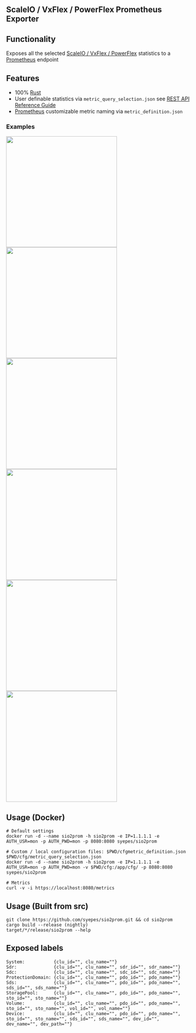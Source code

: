 ## ScaleIO / VxFlex / PowerFlex Prometheus Exporter

## Functionality

 Exposes all the selected [ScaleIO / VxFlex / PowerFlex](https://en.wikipedia.org/wiki/Dell_EMC_ScaleIO) statistics to a [Prometheus](https://prometheus.io/) endpoint

## Features

- 100% [Rust](http://rust-lang.org/)
- User definable statistics via `metric_query_selection.json` see [REST API Reference Guide](https://docs.delltechnologies.com/bundle/PF_REST_API_RG)
- [Prometheus](https://prometheus.io/) customizable metric naming via `metric_definition.json`

### Examples
<img src="https://raw.githubusercontent.com/syepes/sio2prom/master/grafana/sample_global.jpg" target="_blank" width="300">
<img src="https://raw.githubusercontent.com/syepes/sio2prom/master/grafana/sample_pool.jpg" target="_blank" width="300">
<img src="https://raw.githubusercontent.com/syepes/sio2prom/master/grafana/sample_cluster.jpg" target="_blank" width="300">
<img src="https://raw.githubusercontent.com/syepes/sio2prom/master/grafana/sample_sds.jpg" target="_blank" width="300">
<img src="https://raw.githubusercontent.com/syepes/sio2prom/master/grafana/sample_sdc.jpg" target="_blank" width="300">
<img src="https://raw.githubusercontent.com/syepes/sio2prom/master/grafana/sample_volume.jpg" target="_blank" width="300">

## Usage (Docker)

    # Default settings
    docker run -d --name sio2prom -h sio2prom -e IP=1.1.1.1 -e AUTH_USR=mon -p AUTH_PWD=mon -p 8080:8080 syepes/sio2prom

    # Custom / local configuration files: $PWD/cfgmetric_definition.json  $PWD/cfg/metric_query_selection.json
    docker run -d --name sio2prom -h sio2prom -e IP=1.1.1.1 -e AUTH_USR=mon -p AUTH_PWD=mon -v $PWD/cfg:/app/cfg/ -p 8080:8080 syepes/sio2prom

    # Metrics
    curl -v -i https://localhost:8080/metrics

## Usage (Built from src)

    git clone https://github.com/syepes/sio2prom.git && cd sio2prom
    cargo build --release (nightly)
    target/*/release/sio2prom --help

## Exposed labels

    System:           {clu_id="", clu_name=""}
    Sdr:              {clu_id="", clu_name="", sdr_id="", sdr_name=""}
    Sdc:              {clu_id="", clu_name="", sdc_id="", sdc_name=""}
    ProtectionDomain: {clu_id="", clu_name="", pdo_id="", pdo_name=""}
    Sds:              {clu_id="", clu_name="", pdo_id="", pdo_name="", sds_id="", sds_name=""}
    StoragePool:      {clu_id="", clu_name="", pdo_id="", pdo_name="", sto_id="", sto_name=""}
    Volume:           {clu_id="", clu_name="", pdo_id="", pdo_name="", sto_id="", sto_name="", vol_id="", vol_name=""}
    Device:           {clu_id="", clu_name="", pdo_id="", pdo_name="", sto_id="", sto_name="", sds_id="", sds_name="", dev_id="", dev_name="", dev_path=""}
